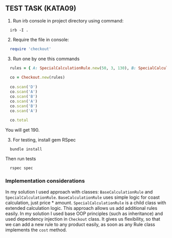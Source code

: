 ## TEST TASK (KATA09)

1. Run irb console in project directory using command:
```bush
  irb -I .
```

2. Require the file in console:
```ruby
  require 'checkout'
```

3. Run one by one this commands
```ruby
  rules = { A: SpecialCalculationRule.new(50, 3, 130), B: SpecialCalculationRule.new(30, 2, 45), C: BaseCalculationRule.new(20), D: BaseCalculationRule.new(15) }
  
  co = Checkout.new(rules)
  
  co.scan('D')
  co.scan('A')
  co.scan('B')
  co.scan('A')
  co.scan('B')
  co.scan('A')
  
  co.total
```
You will get 190.

3. For testing, install gem RSpec
```bush
  bundle install
```
Then run tests
```bush
  rspec spec
```

### Implementation considerations

In my solution I used approach with classes: `BaseCalculationRule` and `SpecialCalculationRule`. `BaseCalculationRule` uses simple logic for coast calculation, just price * amount. `SpecialCalculationRule` is a child class with extended calculation logic. This approach allows us add additional rules easily.
In my solution I used base OOP principles (such as inheritance) and used dependency injection in `Checkout` class. It gives us flexibility, so that we can add a new rule to any product easily, as soon as any Rule class implements the `cost` method.
